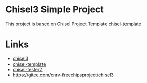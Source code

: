 Chisel3 Simple Project
=====================

This project is based on Chisel Project Template
[chisel-template](https://github.com/freechipsproject/chisel-template)

# Links
- [chisel3](https://github.com/chipsalliance/chisel3)
- [chisel-template](https://github.com/freechipsproject/chisel-template)
- [chisel-tester2](https://github.com/ucb-bar/chisel-testers2)
- https://gitee.com/cnrv-freechipsproject/chisel3
